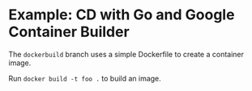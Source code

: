# Example: CD with Go and Google Container Builder

The `dockerbuild` branch uses a simple Dockerfile to create a
container image.

Run `docker build -t foo .` to build an image.
